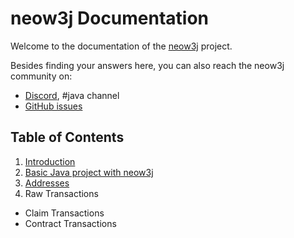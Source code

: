 # neow3j Documentation

Welcome to the documentation of the [neow3j](https://neow3j.io) project.

Besides finding your answers here, you can also reach the neow3j community on:

* [Discord](https://discord.io/neo), #java channel
* [GitHub issues](https://github.com/neow3j/neow3j/issues)

## Table of Contents

1. [Introduction](https://github.com/neow3j/neow3j-docs/tree/master/docs/introduction.md)
2. [Basic Java project with neow3j](https://github.com/neow3j/neow3j-docs/tree/master/docs/basic-java-project-with-neow3j.md)
3. [Addresses](https://github.com/neow3j/neow3j-docs/tree/master/docs/keypairs-and-neo-addresses.md)
4. Raw Transactions
  * Claim Transactions
  * Contract Transactions
